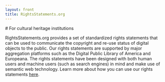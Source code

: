 ```yaml
---
layout: front
title: RightsStatements.org
---
```


<div class="box">
# For cultural heritage institutions

RightsStatements.org provides a set of standardized rights statements that can be used to communicate the copyright and re-use status of digital objects to the public. Our rights statements are supported by major aggregation platforms such as the Digital Public Library of America and Europeana. The rights statements have been designed with both human users and machine users (such as search engines) in mind and make use of semantic web technology. Learn more about how you can use our rights statements [here](/en/documentation#use-by-cultural-heritage-institutions).
</div>
